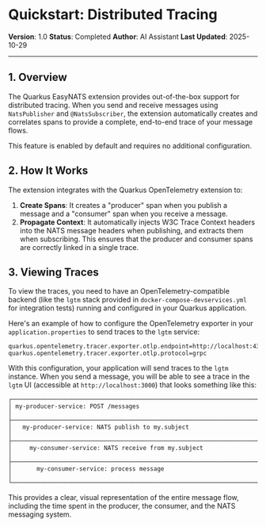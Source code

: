 # Quickstart: Distributed Tracing

**Version**: 1.0
**Status**: Completed
**Author**: AI Assistant
**Last Updated**: 2025-10-29

---

## 1. Overview

The Quarkus EasyNATS extension provides out-of-the-box support for distributed tracing. When you send and receive messages using `NatsPublisher` and `@NatsSubscriber`, the extension automatically creates and correlates spans to provide a complete, end-to-end trace of your message flows.

This feature is enabled by default and requires no additional configuration.

## 2. How It Works

The extension integrates with the Quarkus OpenTelemetry extension to:

1.  **Create Spans**: It creates a "producer" span when you publish a message and a "consumer" span when you receive a message.
2.  **Propagate Context**: It automatically injects W3C Trace Context headers into the NATS message headers when publishing, and extracts them when subscribing. This ensures that the producer and consumer spans are correctly linked in a single trace.

## 3. Viewing Traces

To view the traces, you need to have an OpenTelemetry-compatible backend (like the `lgtm` stack provided in `docker-compose-devservices.yml` for integration tests) running and configured in your Quarkus application.

Here's an example of how to configure the OpenTelemetry exporter in your `application.properties` to send traces to the `lgtm` service:

```properties
quarkus.opentelemetry.tracer.exporter.otlp.endpoint=http://localhost:4317
quarkus.opentelemetry.tracer.exporter.otlp.protocol=grpc
```

With this configuration, your application will send traces to the `lgtm` instance. When you send a message, you will be able to see a trace in the `lgtm` UI (accessible at `http://localhost:3000`) that looks something like this:

```
┌───────────────────────────────────────────────────────────────────────────┐
│ my-producer-service: POST /messages                                       │
├───────────────────────────────────────────────────────────────────────────┤
│   my-producer-service: NATS publish to my.subject                         │
├───────────────────────────────────────────────────────────────────────────┤
│     my-consumer-service: NATS receive from my.subject                     │
├───────────────────────────────────────────────────────────────────────────┤
│       my-consumer-service: process message                                │
└───────────────────────────────────────────────────────────────────────────┘
```

This provides a clear, visual representation of the entire message flow, including the time spent in the producer, the consumer, and the NATS messaging system.
